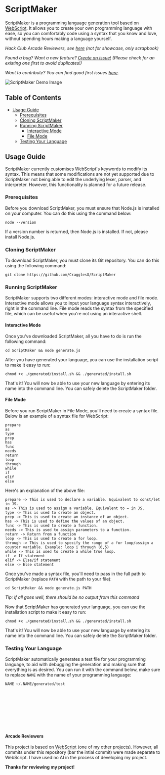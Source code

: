 # ScriptMaker

ScriptMaker is a programming language generation tool based on [WebScript](https://github.com/CragglesG/WebScript). It allows you to create your own programming language with ease, so you can comfortably code using a syntax that you know and love, without spending hours making a language yourself.

_Hack Club Arcade Reviewers, see [here](#arcade-reviewers) (not for showcase, only scrapbook)_

_Found a bug? Want a new feature? [Create an issue!](https://github.com/CragglesG/ScriptMaker/issues/new) (Please check for an existing one first to avoid duplicates!)_

_Want to contribute? You can find good first issues [here](https://github.com/CragglesG/ScriptMaker/contribute)._

![ScriptMaker Demo Image](https://cloud-oqart3tgc-hack-club-bot.vercel.app/0terminal_scriptmaker.png)

## Table of Contents
- [Usage Guide](#usage-guide)
    - [Prerequisites](#prerequisites)
    - [Cloning ScriptMaker](#cloning-scriptmaker)
    - [Running ScriptMaker](#running-scriptmaker)
        - [Interactive Mode](#interactive-mode)
        - [File Mode](#file-mode)
    - [Testing Your Language](#testing-your-language)

## Usage Guide

ScriptMaker currently customises WebScript's keywords to modify its syntax. This means that some modifications are not yet supported due to ScriptMaker not being able to edit the underlying lexer, parser, and interpreter. However, this functionality is planned for a future release.

### Prerequisites

Before you download ScriptMaker, you must ensure that Node.js is installed on your computer. You can do this using the command below:

```
node --version
```

If a version number is returned, then Node.js is installed. If not, please install Node.js.

### Cloning ScriptMaker

To download ScriptMaker, you must clone its Git repository. You can do this using the following command:

```
git clone https://github.com/CragglesG/ScriptMaker
```

### Running ScriptMaker

ScriptMaker supports two different modes: interactive mode and file mode. Interactive mode allows you to input your language syntax interactively, right in the command line. File mode reads the syntax from the specified file, which can be useful when you're not using an interactive shell.

#### Interactive Mode

Once you've downloaded ScriptMaker, all you have to do is run the following command:

```
cd ScriptMaker && node generate.js
```

After you have generated your language, you can use the installation script to make it easy to run:

```
chmod +x ./generated/install.sh && ./generated/install.sh
```

That's it! You will now be able to use your new language by entering its name into the command line. You can safely delete the ScriptMaker folder.

#### File Mode

Before you run ScriptMaker in File Mode, you'll need to create a syntax file. Below is an example of a syntax file for WebScript:

```
prepare
as
type
prep
has
func
needs
return
loop
through
while
if
elif
else
```

Here's an explanation of the above file:

```
prepare -> This is used to declare a variable. Equivalent to const/let in JS.
as -> This is used to assign a variable. Equivalent to = in JS.
type -> This is used to create an object.
prep -> This is used to create an instance of an object.
has -> This is used to define the values of an object.
func -> This is used to create a function.
needs -> This is used to assign parameters to a function.
return -> Return from a function
loop -> This is used to create a for loop.
through -> This is used to specify the range of a for loop/assign a counter variable. Example: loop i through (0,5)
while -> This is used to create a while true loop.
if -> If statement
elif -> Else/if statement
else -> Else statement
```

Once you've made a syntax file, you'll need to pass in the full path to ScriptMaker (replace `PATH` with the path to your file):

```
cd ScriptMaker && node generate.js PATH
```

_Tip: if all goes well, there should be no output from this command_

Now that ScriptMaker has generated your language, you can use the installation script to make it easy to run:

```
chmod +x ./generated/install.sh && ./generated/install.sh
```

That's it! You will now be able to use your new language by entering its name into the command line. You can safely delete the ScriptMaker folder.

### Testing Your Language
ScriptMaker automatically generates a test file for your programming language, to aid with debugging the generation and making sure that everything is as desired. You can run it with the command below, make sure to replace `NAME` with the name of your programming language:

```
NAME ~/.NAME/generated/test
```



<br><br><br><br><br><br><br>

#### Arcade Reviewers
This project is based on [WebScript](https://github.com/CragglesG/WebScript) (one of my other projects). However, all commits under this repository (bar the intial commit) were made separate to WebScript. I have used no AI in the process of developing my project.

**Thanks for reviewing my project!**
